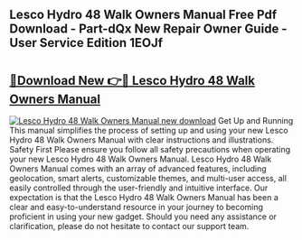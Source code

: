 ## Lesco Hydro 48 Walk Owners Manual Free Pdf Download - Part-dQx New Repair Owner Guide - User Service Edition 1EOJf

# <h2><a href="http://bc79871.oget.top/?id=Lesco+Hydro+48+Walk+Owners+Manual">🔗Download New 👉🔴 Lesco Hydro 48 Walk Owners Manual</a></h2>

[![Lesco Hydro 48 Walk Owners Manual new download](https://i.imgur.com/5g1atiW.png)](http://bc79871.oget.top/?id=Lesco+Hydro+48+Walk+Owners+Manual)
Get Up and Running This manual simplifies the process of setting up and using your new Lesco Hydro 48 Walk Owners Manual with clear instructions and illustrations. Safety First Please ensure you follow all safety precautions when operating your new Lesco Hydro 48 Walk Owners Manual. Lesco Hydro 48 Walk Owners Manual comes with an array of advanced features, including geolocation, smart alerts, customizable themes, and multi-user access, all easily controlled through the user-friendly and intuitive interface. Our expectation is that the Lesco Hydro 48 Walk Owners Manual has been a clear and easy-to-understand resource in your journey to becoming proficient in using your new gadget. Should you need any assistance or clarification, please do not hesitate to contact our support team.
